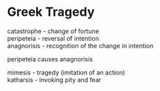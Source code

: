 # Greek Tragedy

catastrophe - change of fortune  
peripeteia - reversal of intention  
anagnorisis - recognition of the change in intention  

peripeteia causes anagnorisis  

mimesis - tragedy (imitation of an action)  
katharsis - invoking pity and fear  
